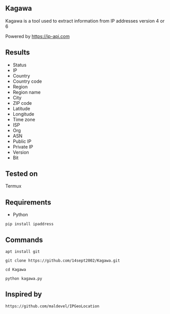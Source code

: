 Kagawa
----
Kagawa is a tool used to extract information from IP addresses version 4 or 6

Powered by https://ip-api.com

Results
----
- Status
- IP
- Country
- Country code
- Region
- Region name
- City
- ZIP code
- Latitude
- Longitude
- Time zone
- ISP
- Org
- ASN
- Public IP
- Private IP
- Version
- Bit

Tested on
----
Termux

Requirements
----
- Python

`pip install ipaddress`

Commands
----
`apt install git`

`git clone https://github.com/14sept2002/Kagawa.git`

`cd Kagawa`

`python kagawa.py`

Inspired by
----
`https://github.com/maldevel/IPGeoLocation`
